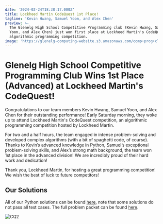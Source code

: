 ```yaml
---
date: '2024-02-24T18:38:17.000Z'
title: Lockheed Martin CodeQuest 1st Place!
tagline: 'Kevin Hwang, Samuel Yoon, and Alex Chen'
preview: >-
  The Glenelg High School Competitive Programming club (Kevin Hwang, Samuel
  Yoon, and Alex Chen) just won first place at Lockheed Martin's CodeQuest, an
  algorithmic programming competition.
image: 'https://glenelg-computing-website.s3.amazonaws.com/comp+prog+club+img+1.png'
---
```

# Glenelg High School Competitive Programming Club Wins 1st Place (Advanced) at Lockheed Martin's CodeQuest! 


Congratulations to our team members Kevin Hwang, Samuel Yoon, and Alex Chen for their outstanding performance! Early Saturday morning, they woke up to attend Lockheed Martin's CodeQuest competition, an algorithmic programming competition hosted by Lockheed Martin. 

For two and a half hours, the team engaged in intense problem-solving and developed complex algorithms (with a bit of spaghetti code, of course). Thanks to Kevin’s advanced knowledge in Python, Samuel’s exceptional problem-solving skills, and Alex’s strong math background, the team won 1st place in the advanced division! We are incredibly proud of their hard work and dedication! 

Thank you, Lockheed Martin, for hosting a great programming competition! We wish the best of luck to future competitors! 


## Our Solutions 
All of our Python solutions can be found [here](https://github.com/Glenelg-Competitive-Programming/CodeQuest-2024), note that some solutions do not pass all test cases. The full problem packet can be found [here](https://lmcodequestacademy.com/).

![CQ2](https://glenelg-computing-website.s3.amazonaws.com/cq2.jpg)
